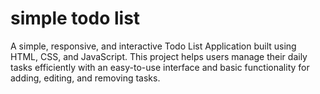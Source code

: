 # simple todo list
 A simple, responsive, and interactive Todo List Application built using HTML, CSS, and JavaScript. This project helps users manage their daily tasks efficiently with an easy-to-use interface and basic functionality for adding, editing, and removing tasks.
